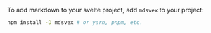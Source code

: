 To add markdown to your svelte project, add `mdsvex` to your project:

```bash
npm install -D mdsvex # or yarn, pnpm, etc.
```
